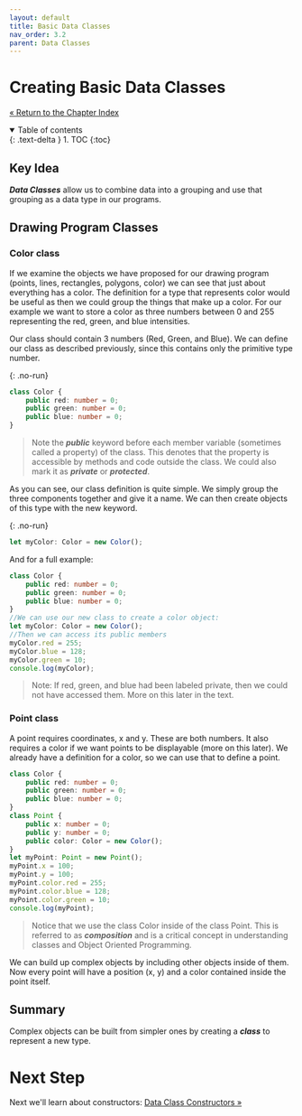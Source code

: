 ```yaml
---
layout: default
title: Basic Data Classes
nav_order: 3.2
parent: Data Classes
---
```


# Creating Basic Data Classes

[&laquo; Return to the Chapter Index](index.md)

<details open markdown="block">
  <summary>
    Table of contents
  </summary>
  {: .text-delta }
1. TOC
{:toc}
</details>

## Key Idea

**_Data Classes_** allow us to combine data into a grouping and use that grouping as a data type in our programs.

## Drawing Program Classes

### Color class

If we examine the objects we have proposed for our drawing program (points, lines, rectangles, polygons, color) we can see that just about everything has a color. The definition for a type that represents color would be useful as then we could group the things that make up a color. For our example we want to store a color as three numbers between 0 and 255 representing the red, green, and blue intensities.

Our class should contain 3 numbers (Red, Green, and Blue). We can define our class as described previously, since this contains only the primitive type number.

{: .no-run}

```typescript
class Color {
    public red: number = 0;
    public green: number = 0;
    public blue: number = 0;
}
```

> Note the **_public_** keyword before each member variable (sometimes called a property) of the class. This denotes that the property is accessible by methods and code outside the class. We could also mark it as **_private_** or **_protected_**.

As you can see, our class definition is quite simple. We simply group the three components together and give it a name. We can then create objects of this type with the new keyword.

{: .no-run}

```typescript
let myColor: Color = new Color();
```

And for a full example:

```typescript
class Color {
    public red: number = 0;
    public green: number = 0;
    public blue: number = 0;
}
//We can use our new class to create a color object:
let myColor: Color = new Color();
//Then we can access its public members
myColor.red = 255;
myColor.blue = 128;
myColor.green = 10;
console.log(myColor);
```

> Note: If red, green, and blue had been labeled private, then we could not have accessed them. More on this later in the text.

### Point class

A point requires coordinates, x and y. These are both numbers. It also requires a color if we want points to be displayable (more on this later). We already have a definition for a color, so we can use that to define a point.

```typescript
class Color {
    public red: number = 0;
    public green: number = 0;
    public blue: number = 0;
}
class Point {
    public x: number = 0;
    public y: number = 0;
    public color: Color = new Color();
}
let myPoint: Point = new Point();
myPoint.x = 100;
myPoint.y = 100;
myPoint.color.red = 255;
myPoint.color.blue = 128;
myPoint.color.green = 10;
console.log(myPoint);
```

> Notice that we use the class Color inside of the class Point. This is referred to as **_composition_** and is a critical concept in understanding classes and Object Oriented Programming.

We can build up complex objects by including other objects inside of them. Now every point will have a position (x, y) and a color contained inside the point itself.

## Summary

Complex objects can be built from simpler ones by creating a **_class_** to represent a new type.

# Next Step

Next we'll learn about constructors: [Data Class Constructors &raquo;](constructors.md)
